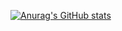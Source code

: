 [![Anurag's GitHub stats](https://github-readme-stats.vercel.app/api?username=Adefit007)](https://github.com/anuraghazra/github-readme-stats)

